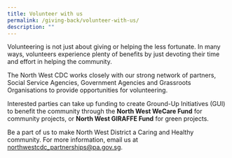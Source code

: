 ```yaml
---
title: Volunteer with us
permalink: /giving-back/volunteer-with-us/
description: ""
---
```

<meta name="description" content="Volunteer with us">

Volunteering is not just about giving or helping the less fortunate. In many ways, volunteers experience plenty of benefits by just devoting their time and effort in helping the community.

The North West CDC works closely with our strong network of partners, Social Service Agencies, Government Agencies and Grassroots Organisations to provide opportunities for volunteering.

Interested parties can take up funding to create Ground-Up Initiatives (GUI) to benefit the community through the **North West WeCare Fund** for community projects, or **North West GIRAFFE Fund** for green projects.

Be a part of us to make North West District a Caring and Healthy community. For more information, email us at northwestcdc_partnerships@pa.gov.sg.